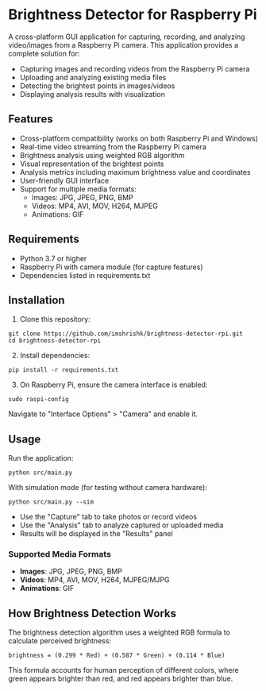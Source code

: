 # Brightness Detector for Raspberry Pi

A cross-platform GUI application for capturing, recording, and analyzing video/images from a Raspberry Pi camera. This application provides a complete solution for:

- Capturing images and recording videos from the Raspberry Pi camera
- Uploading and analyzing existing media files
- Detecting the brightest points in images/videos
- Displaying analysis results with visualization

## Features

- Cross-platform compatibility (works on both Raspberry Pi and Windows)
- Real-time video streaming from the Raspberry Pi camera
- Brightness analysis using weighted RGB algorithm
- Visual representation of the brightest points
- Analysis metrics including maximum brightness value and coordinates
- User-friendly GUI interface
- Support for multiple media formats:
  - Images: JPG, JPEG, PNG, BMP
  - Videos: MP4, AVI, MOV, H264, MJPEG
  - Animations: GIF

## Requirements

- Python 3.7 or higher
- Raspberry Pi with camera module (for capture features)
- Dependencies listed in requirements.txt

## Installation

1. Clone this repository:
```
git clone https://github.com/imshrishk/brightness-detector-rpi.git
cd brightness-detector-rpi
```

2. Install dependencies:
```
pip install -r requirements.txt
```

3. On Raspberry Pi, ensure the camera interface is enabled:
```
sudo raspi-config
```
Navigate to "Interface Options" > "Camera" and enable it.

## Usage

Run the application:
```
python src/main.py
```

With simulation mode (for testing without camera hardware):
```
python src/main.py --sim
```

- Use the "Capture" tab to take photos or record videos
- Use the "Analysis" tab to analyze captured or uploaded media
- Results will be displayed in the "Results" panel

### Supported Media Formats

- **Images**: JPG, JPEG, PNG, BMP
- **Videos**: MP4, AVI, MOV, H264, MJPEG/MJPG
- **Animations**: GIF

## How Brightness Detection Works

The brightness detection algorithm uses a weighted RGB formula to calculate perceived brightness:

```
brightness = (0.299 * Red) + (0.587 * Green) + (0.114 * Blue)
```

This formula accounts for human perception of different colors, where green appears brighter than red, and red appears brighter than blue. 